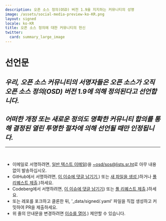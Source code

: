```yaml
---
description: 오픈 소스 정의(OSD) 버전 1.9을 지지하는 커뮤니티의 성명
image: /assets/social-media-preview-ko-KR.png
layout: signed
locale: ko-KR
title: 오픈 소스 정의에 대한 커뮤니티의 헌신
twitter:
  card: summary_large_image
---
```

# **선언문**

## *우리, 오픈 소스 커뮤니티의 서명자들은 오픈 소스가 오직 오픈 소스 정의(OSD) 버전 1.9에 의해 정의된다고 선언합니다.*

## *어떠한 개정 또는 새로운 정의도 명확한 커뮤니티 합의를 통해 결정된 열린 투명한 절차에 의해 선언될 때만 인정됩니다.*

---
<br>

- 이메일로 서명하려면, [일반 텍스트 이메일](https://useplaintext.email/))을 [~osd/sos@lists.sr.ht](mailto:~osd/sos@lists.sr.ht)로 아무 내용 없이 발송하십시오.
- GitHub에서 서명하려면, [이 이슈에 댓글 남기기](https://github.com/OpenSourceDefinition/sos/issues/1),) 또는 [새 파일을 생성](https://github.com/OpenSourceDefinition/sos/new/main/_data/signed),)하거나 [풀 리퀘스트 제출](https://github.com/OpenSourceDefinition/sos/pulls).)하세요.
- Codeberg에서 서명하려면, [이 이슈에 댓글 남기기](https://codeberg.org/osd/sos/issues/1)) 또는 [풀 리퀘스트 제출](https://codeberg.org/osd/sos/pulls).)하세요.
- 또는 레포를 포크하고 클론한 뒤, '_data/signed/<username>.yaml' 파일을 직접 생성하고 커밋하여 PR을 제출하세요.
- 위 줄의 안내문을 변경하려면 [이슈를 열어](https://codeberg.org/osd/sos/issues).) 제안할 수 있습니다.